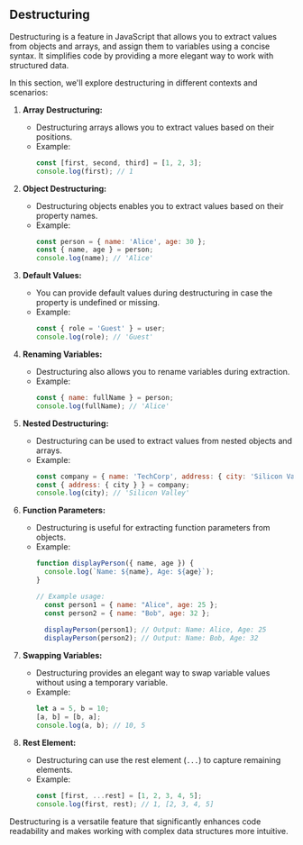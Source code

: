 ## Destructuring

Destructuring is a feature in JavaScript that allows you to extract values from objects and arrays, and assign them to variables using a concise syntax. It simplifies code by providing a more elegant way to work with structured data.

In this section, we'll explore destructuring in different contexts and scenarios:

1. **Array Destructuring:**
    - Destructuring arrays allows you to extract values based on their positions.
    - Example:
      ```javascript
      const [first, second, third] = [1, 2, 3];
      console.log(first); // 1
      ```

2. **Object Destructuring:**
    - Destructuring objects enables you to extract values based on their property names.
    - Example:
      ```javascript
      const person = { name: 'Alice', age: 30 };
      const { name, age } = person;
      console.log(name); // 'Alice'
      ```

3. **Default Values:**
    - You can provide default values during destructuring in case the property is undefined or missing.
    - Example:
      ```javascript
      const { role = 'Guest' } = user;
      console.log(role); // 'Guest'
      ```

4. **Renaming Variables:**
    - Destructuring also allows you to rename variables during extraction.
    - Example:
      ```javascript
      const { name: fullName } = person;
      console.log(fullName); // 'Alice'
      ```

5. **Nested Destructuring:**
    - Destructuring can be used to extract values from nested objects and arrays.
    - Example:
      ```javascript
      const company = { name: 'TechCorp', address: { city: 'Silicon Valley' } };
      const { address: { city } } = company;
      console.log(city); // 'Silicon Valley'
      ```

6. **Function Parameters:**
    - Destructuring is useful for extracting function parameters from objects.
    - Example:
      ```javascript
      function displayPerson({ name, age }) {
        console.log(`Name: ${name}, Age: ${age}`);
      }

      // Example usage:
        const person1 = { name: "Alice", age: 25 };
        const person2 = { name: "Bob", age: 32 };
        
        displayPerson(person1); // Output: Name: Alice, Age: 25
        displayPerson(person2); // Output: Name: Bob, Age: 32
      ```

7. **Swapping Variables:**
    - Destructuring provides an elegant way to swap variable values without using a temporary variable.
    - Example:
      ```javascript
      let a = 5, b = 10;
      [a, b] = [b, a];
      console.log(a, b); // 10, 5
      ```

8. **Rest Element:**
    - Destructuring can use the rest element (`...`) to capture remaining elements.
    - Example:
      ```javascript
      const [first, ...rest] = [1, 2, 3, 4, 5];
      console.log(first, rest); // 1, [2, 3, 4, 5]
      ```


Destructuring is a versatile feature that significantly enhances code readability and makes working with complex data structures more intuitive.
